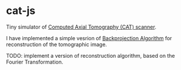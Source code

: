 # cat-js
Tiny simulator of [Computed Axial Tomography (CAT) scanner](https://en.wikipedia.org/wiki/CT_scan).

I have implemented a simple vesrion of [Backprojection Algorithm](https://en.wikipedia.org/wiki/Tomographic_reconstruction) for reconstruction of the tomographic image.

TODO: implement a version of reconstruction algorithm, based on the Fourier Transformation.

